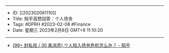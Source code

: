 - --
- ID: [[202302081110]]
- Title: 知乎高赞回答：个人债务
- Tags: #DPRH #2023-02-08 #Finance
- Date: 星期三 2023年2月8日 GMT+8 11:10:20
- --
- [(99+ 封私信 / 30 条消息) 个人陷入债务危机怎么办？ - 知乎](https://www.zhihu.com/question/63256071)

